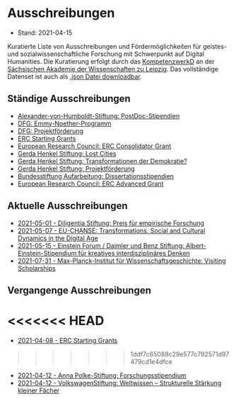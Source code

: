 # Ausschreibungen

* Stand: 2021-04-15

 Kuratierte Liste von Ausschreibungen und Fördermöglichkeiten für geistes- und sozialwissenschaftliche Forschung mit Schwerpunkt auf Digital Humanities. Die Kuratierung erfolgt durch das [KompetenzwerkD](https://kompetenzwerkd.saw-leipzig.de) an der [Sächsischen Akademie der Wissenschaften zu Leipzig](https://www.saw-leipzig.de). Das vollständige Datenset ist auch als [.json Datei downloadbar](dataset/ausschreibungen.json).

## Ständige Ausschreibungen

* [Alexander-von-Humboldt-Stiftung: PostDoc-Stipendien](ausschreibungen/alexander-von-humboldt-stiftung_postdoc-stipendien.md)
* [DFG: Emmy-Noether-Programm](ausschreibungen/dfg_emmy-noether-programm.md)
* [DFG: Projektförderung](ausschreibungen/dfg_projektförderung.md)
* [ERC Starting Grants](ausschreibungen/erc_starting_grants.md)
* [European Research Council: ERC Consolidator Grant](ausschreibungen/european_research_council_erc_consolidator_grant.md)
* [Gerda Henkel Stiftung: Lost Cities](ausschreibungen/gerda_henkel_stiftung_lost_cities.md)
* [Gerda Henkel Stiftung: Transformationen der Demokratie?](ausschreibungen/gerda_henkel_stiftung_transformationen_der_demokratie.md)
* [Gerda Henkel Stiftung: Projektförderung](ausschreibungen/gerda_henkel_stiftung_projektförderung.md)
* [Bundesstiftung Aufarbeitung: Dissertationsstipendien](ausschreibungen/bundesstiftung_aufarbeitung_dissertationsstipendien.md)
* [European Research Council: ERC Advanced Grant](ausschreibungen/european_research_council_erc_advanced_grant.md)

## Aktuelle Ausschreibungen

* [2021-05-01 - Diligentia Stiftung: Preis für empirische Forschung](ausschreibungen/diligentia_stiftung_preis_für_empirische_forschung.md)
* [2021-05-07 - EU-CHANSE: Transformations. Social and Cultural Dynamics in the Digital Age](ausschreibungen/eu-chanse_transformations_social_and_cultural_dynamics_in_the_digital_age.md)
* [2021-05-15 - Einstein Forum / Daimler und Benz Stiftung: Albert-Einstein-Stipendium für kreatives interdisziplinäres Denken](ausschreibungen/einstein_forum___daimler_und_benz_stiftung_albert-einstein-stipendium_für_kreatives_interdisziplinäres_denken.md)
* [2021-07-31 - Max-Planck-Institut für Wissenschaftsgeschichte: Visiting Scholarships](ausschreibungen/max-planck-institut_für_wissenschaftsgeschichte_visiting_scholarships.md)

## Vergangenge Ausschreibungen

<<<<<<< HEAD
=======
* [2021-04-08 - ERC Starting Grants](ausschreibungen/erc_starting_grants.md)
>>>>>>> 1ddf7c65088c29e577c792571d97479cd1e4dfce
* [2021-04-12 - Anna Polke-Stiftung: Forschungsstipendium](ausschreibungen/anna_polke-stiftung_forschungsstipendium.md)
* [2021-04-12 - VolkswagenStiftung: Weltwissen – Strukturelle Stärkung kleiner Fächer](ausschreibungen/volkswagenstiftung_weltwissen_–_strukturelle_stärkung_kleiner_fächer.md)
